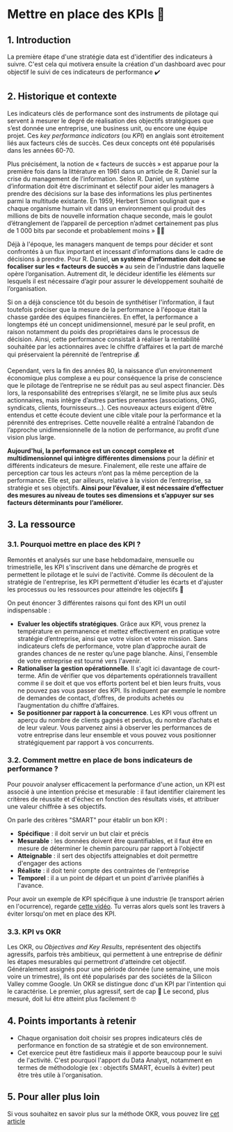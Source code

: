 # Mettre en place des KPIs 📶

## 1. Introduction
La première étape d'une stratégie data est d'identifier des indicateurs à suivre. C'est cela qui motivera ensuite la création d'un dashboard avec pour objectif le suivi de ces indicateurs de performance ✔️

## 2. Historique et contexte
Les indicateurs clés de performance sont des instruments de pilotage qui servent à mesurer le degré de réalisation des objectifs stratégiques que s’est donnée une entreprise, une business unit, ou encore une équipe projet. Ces *key performance indicators* (ou *KPI*) en anglais sont étroitement liés aux facteurs clés de succès. Ces deux concepts ont été popularisés dans les années 60-70.

Plus précisément, la notion de « facteurs de succès » est apparue pour la première fois dans la littérature en 1961 dans un article de R. Daniel sur la crise du management de l’information. Selon R. Daniel, un système d’information doit être discriminant et sélectif pour aider les managers à prendre des décisions sur la base des informations les plus pertinentes parmi la multitude existante. En 1959, Herbert Simon soulignait que « chaque organisme humain vit dans un environnement qui produit des millions de bits de nouvelle information chaque seconde, mais le goulot d’étranglement de l’appareil de perception n’admet certainement pas plus de 1 000 bits par seconde et probablement moins » 🤯🤯

Déjà à l'époque, les managers manquent de temps pour décider et sont confrontés à un flux important et incessant d’informations dans le cadre de décisions à prendre. Pour R. Daniel, **un système d’information doit donc se focaliser sur les « facteurs de succès »** au sein de l’industrie dans laquelle opère l’organisation. Autrement dit, le décideur identifie les éléments sur lesquels il est nécessaire d’agir pour assurer le développement souhaité de l’organisation. 

Si on a déjà conscience tôt du besoin de synthétiser l'information, il faut toutefois préciser que la mesure de la performance à l'époque était la chasse gardée des équipes financières. En effet, la performance a longtemps été un concept unidimensionnel, mesuré par le seul profit, en raison notamment du poids des propriétaires dans le processus de décision. Ainsi, cette performance consistait à réaliser la rentabilité souhaitée par les actionnaires avec le chiffre d’affaires et la part de marché qui préservaient la pérennité de l’entreprise 💰

Cependant, vers la fin des années 80, la naissance d’un environnement économique plus complexe a eu pour conséquence la prise de conscience que le pilotage de l’entreprise ne se réduit pas au seul aspect financier. Dès lors, la responsabilité des entreprises s’élargit, ne se limite plus aux seuls actionnaires, mais intègre d’autres parties prenantes (associations, ONG, syndicats, clients, fournisseurs…). Ces nouveaux acteurs exigent d’être entendus et cette écoute devient une cible vitale pour la performance et la pérennité des entreprises. Cette nouvelle réalité a entraîné l’abandon de l’approche unidimensionnelle de la notion de performance, au profit d’une vision plus large.

**Aujourd'hui, la performance est un concept complexe et multidimensionnel qui intègre différentes dimensions** pour la définir et différents indicateurs de mesure. Finalement, elle reste une affaire de perception car tous les acteurs n’ont pas la même perception de la performance. Elle est, par ailleurs, relative à la vision de l’entreprise, sa stratégie et ses objectifs. **Ainsi pour l’évaluer, il est nécessaire d’effectuer des mesures au niveau de toutes ses dimensions et s’appuyer sur ses facteurs déterminants pour l’améliorer.**

## 3. La ressource

### 3.1. Pourquoi mettre en place des KPI ?

Remontés et analysés sur une base hebdomadaire, mensuelle ou trimestrielle, les KPI s'inscrivent dans une démarche de progrès et permettent le pilotage et le suivi de l'activité. Comme ils découlent de la stratégie de l'entreprise, les KPI permettent d'étudier les écarts et d'ajuster les processus ou les ressources pour atteindre les objectifs 💯

On peut énoncer 3 différentes raisons qui font des KPI un outil indispensable : 
- **Evaluer les objectifs stratégiques**. Grâce aux KPI, vous prenez la température en permanence et mettez effectivement en pratique votre stratégie d’entreprise, ainsi que votre vision et votre mission. Sans indicateurs clefs de performance, votre plan d’approche aurait de grandes chances de ne rester qu’une page blanche. Ainsi, l'ensemble de votre entreprise est tourné vers l'avenir.
- **Rationaliser la gestion opérationnelle**. Il s'agit ici davantage de court-terme.  Afin de vérifier que vos départements opérationnels travaillent comme il se doit et que vos efforts portent bel et bien leurs fruits, vous ne pouvez pas vous passer des KPI. Ils indiquent par exemple le nombre de demandes de contact, d’offres, de produits achetés ou l’augmentation du chiffre d’affaires.
- **Se positionner par rapport à la concurrence**. Les KPI vous offrent un aperçu du nombre de clients gagnés et perdus, du nombre d’achats et de leur valeur. Vous parvenez ainsi à observer les performances de votre entreprise dans leur ensemble et vous pouvez vous positionner stratégiquement par rapport à vos concurrents.

### 3.2. Comment mettre en place de bons indicateurs de performance ?

Pour pouvoir analyser efficacement la performance d'une action, un KPI est associé à une intention précise et mesurable : il faut identifier clairement les critères de réussite et d'échec en fonction des résultats visés, et attribuer une valeur chiffrée à ses objectifs.

On parle des critères "SMART" pour établir un bon KPI :
- **Spécifique** : il doit servir un but clair et précis
- **Mesurable** : les données doivent être quantifiables, et il faut être en mesure de déterminer le chemin parcouru par rapport à l'objectif
- **Atteignable** : il sert des objectifs atteignables et doit permettre d'engager des actions
- **Réaliste** : il doit tenir compte des contraintes de l'entreprise
- **Temporel** : il a un point de départ et un point d'arrivée planifiés à l'avance.

Pour avoir un exemple de KPI spécifique à une industrie (le transport aérien en l'ocurrence), regarde [cette vidéo](https://www.xerficanal.com/strategie-management/emission/Philippe-Gattet-Comprendre-les-KPI-;-les-indicateurs-cles-de-performance_3707.html). Tu verras alors quels sont les travers à éviter lorsqu'on met en place des KPI.

### 3.3. KPI vs OKR

Les OKR, ou *Objectives and Key Results*, représentent des objectifs agressifs, parfois très ambitieux, qui permettent à une entreprise de définir les étapes mesurables qui permettront d'atteindre cet objectif. Généralement assignés pour une période donnée (une semaine, une mois voire un trimestre), ils ont été popularisés par des sociétés de la Silicon Valley comme Google. Un OKR se distingue donc d'un KPI par l'intention qui le caractérise. Le premier, plus agressif, sert de cap 🥵 Le second, plus mesuré, doit lui être atteint plus facilement 🤓

## 4. Points importants à retenir
- Chaque organisation doit choisir ses propres indicateurs clés de performance en fonction de sa stratégie et de son environnement. 
- Cet exercice peut être fastidieux mais il apporte beaucoup pour le suivi de l'activité. C'est pourquoi l'apport du Data Analyst, notamment en termes de méthodologie (ex : objectifs SMART, écueils à éviter) peut être très utile à l'organisation.

## 5. Pour aller plus loin
Si vous souhaitez en savoir plus sur la méthode OKR, vous pouvez lire [cet article](https://www.1min30.com/definitions-marketing/la-methode-okr-1287488895)
